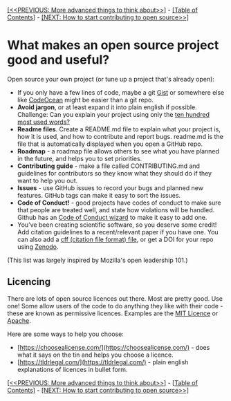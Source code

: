 [[<<PREVIOUS: More advanced things to think about>>]](git-05-more-advanced-things-to-think-about.md) -
[[Table of Contents]](index) - [[NEXT: How to start contributing to open source>>]](04-how-to-start-contributing-to-open-source)

# What makes an open source project good and useful?

Open source your own project (or tune up a project that's already open):

  - If you only have a few lines of code, maybe a git [Gist](https://gist.github.com/) or somewhere else like [CodeOcean](https://codeocean.com/) might be easier than a git repo.
  - **Avoid jargon**, or at least expand it into plain english if possible. Challenge: Can you explain your project using only the [ten hundred most used words?](http://splasho.com/upgoer5/)
  - **Readme files**. Create a README.md file to explain what your project is, how it is used, and how to contribute and report bugs. readme.md is the file that is automatically displayed when you open a GitHub repo.
  - **Roadmap** - a roadmap file allows others to see what you have planned in the future, and helps you to set priorities.
  - **Contributing guide** - make a file called CONTRIBUTING.md and guidelines for contributors so they know what they should do if they want to help you out.
  - **Issues** - use GitHub issues to record your bugs and planned new features. GitHub tags can make it easy to sort the issues.
  - **Code of Conduct!** - good projects have codes of conduct to make sure that people are treated well, and state how violations will be handled. Github has an [Code of Conduct wizard](https://help.github.com/articles/adding-a-code-of-conduct-to-your-project/) to make it easy to add one.
  - You've been creating scientific software, so you deserve some credit! Add citation guidelines to a recent/relevant paper if you have one. You can also add a [cff (citation file format) file](https://github.com/citation-file-format/citation-file-format), or get a DOI for your repo using [Zenodo](https://zenodo.org/).

(This list was largely inspired by Mozilla's open leadership 101.)


## Licencing

There are lots of open source licences out there. Most are pretty good. Use one!
Some allow users of the code to do anything they like with their code - these are known as permissive licences. Examples are the [MIT Licence](https://tldrlegal.com/license/mit-license) or [Apache](https://tldrlegal.com/license/apache-license-2.0-(apache-2.0)).

Here are some ways to help you choose:

- [https://choosealicense.com/](https://choosealicense.com/) - does what it says on the tin and helps you choose a licence.
- [https://tldrlegal.com/](https://tldrlegal.com/) - plain english explanations of licences in bullet form.

[[<<PREVIOUS: More advanced things to think about>>]](git-05-more-advanced-things-to-think-about.md) -
[[Table of Contents]](index) - [[NEXT: How to start contributing to open source>>]](04-how-to-start-contributing-to-open-source)
